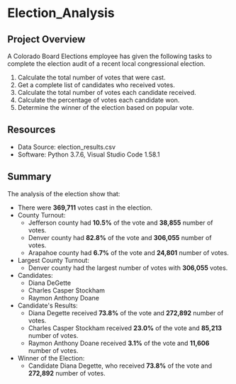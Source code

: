 # Election_Analysis

## Project Overview
A Colorado Board Elections employee has given the following tasks to complete the election audit of a recent local congressional election.

1. Calculate the total number of votes that were cast.
2. Get a complete list of candidates who received votes.
3. Calculate the total number of votes each candidate received.
4. Calculate the percentage of votes each candidate won.
5. Determine the winner of the election based on popular vote.

## Resources
- Data Source: election_results.csv
- Software: Python 3.7.6, Visual Studio Code 1.58.1

## Summary
The analysis of the election show that:
- There were **369,711** votes cast in the election.
- County Turnout:
  - Jefferson county had **10.5%** of the vote and **38,855** number of votes.
  - Denver county had **82.8%** of the vote and **306,055** number of votes.
  - Arapahoe county had **6.7%** of the vote and **24,801** number of votes.
- Largest County Turnout:
  - Denver county had the largest number of votes with **306,055** votes.
- Candidates:
  - Diana DeGette
  - Charles Casper Stockham
  - Raymon Anthony Doane
- Candidate's Results:
  - Diana Degette received **73.8%** of the vote and **272,892** number of votes.
  - Charles Casper Stockham received **23.0%** of the vote and **85,213** number of votes.
  - Raymon Anthony Doane received **3.1%** of the vote and **11,606** number of votes.
- Winner of the Election:
  - Candidate Diana Degette, who received **73.8%** of the vote and **272,892** number of votes.

